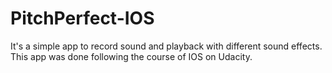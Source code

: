 # PitchPerfect-IOS

 It's a simple app to record sound and playback with different sound effects. This app was done following the course of IOS on Udacity.

